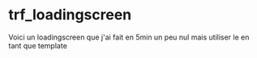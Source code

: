 # trf_loadingscreen


Voici un loadingscreen que j'ai fait en 5min un peu nul mais utiliser le en tant que template
